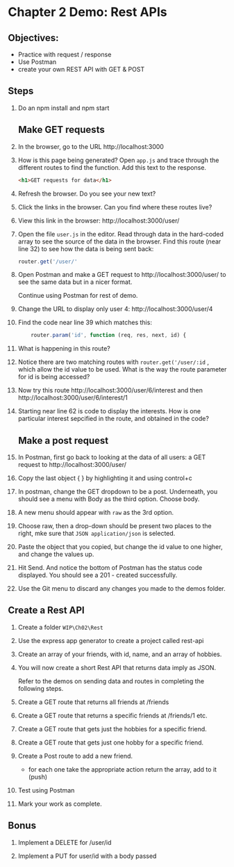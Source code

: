 # Chapter 2 Demo: Rest APIs

## Objectives:
* Practice with request / response
* Use Postman
* create your own REST API with GET & POST

## Steps

1. Do an npm install and npm start

	## Make GET requests

1. In the browser, go to the URL http://localhost:3000

1. How is this page being generated? Open `app.js` and trace through the different routes to find the function. Add this text to the response.

	```html
	<h1>GET requests for data</h1>
	```

1. Refresh the browser. Do you see your new text?

1. Click the links in the browser. Can you find where these routes live? 

1. View this link in the browser: http://localhost:3000/user/

1. Open the file `user.js` in the editor.  Read through data in the hard-coded array to see the source of the data in the browser. Find this route (near line 32) to see how the data is being sent back:

	```javascript
	router.get('/user/'
	```

1. Open Postman and make a GET request to http://localhost:3000/user/ to see the same data but in a nicer format.

	Continue using Postman for rest of demo.

1. Change the URL to display only user 4: http://localhost:3000/user/4 

1. Find the code near line 39 which matches this:
	```javascript
		router.param('id', function (req, res, next, id) {
	```

1. What is happening in this route? 

1. Notice there are two matching routes with `router.get('/user/:id` , which allow the id value to be used. What is the way the route parameter for id is being accessed?

1. Now try this route http://localhost:3000/user/6/interest and then http://localhost:3000/user/6/interest/1

1. Starting near line 62 is code to display the interests. How is one particular interest sepcified in the route, and obtained in the code? 


	## Make a post request

1. In Postman, first go back to looking at the data of all users:
a GET request to http://localhost:3000/user/

1. Copy the last object { } by highlighting it and using control+c

1. In postman, change the GET dropdown to be a post. Underneath, you should see a menu with Body as the third option. Choose body.

1. A new menu should appear with `raw` as the 3rd option. 

1. Choose raw, then a drop-down should be present two places to the right, mke sure that `JSON application/json` is selected.

1. Paste the object that you copied, but change the id value to one higher, and change the values up.

1. Hit Send. And notice the bottom of Postman has the status code displayed. You should see a 201 - created successfully.

1. Use the Git menu to discard any changes you made to the demos folder.


## Create a Rest API
1. Create a folder `WIP\Ch02\Rest`

1. Use the express app generator to create a project called rest-api

1. Create an array of your friends, with id, name, and an array of hobbies.

1. You will now create a short Rest API that returns data imply as JSON.

	Refer to the demos on sending data and routes in completing the following steps.

1. Create a GET route that returns all friends at /friends

1. Create a GET route that returns a specific friends at /friends/1 etc.

1. Create a GET route that gets just the hobbies for a specific friend.

1. Create a GET route that gets just one hobby for a specific friend.

1. Create a Post route to add a new friend. 

	* for each one take the appropriate action return the array, add to it (push) 

1. Test using Postman

1. Mark your work as complete. 

## Bonus

1. Implement a DELETE for /user/id 

1. Implement a PUT for user/id with a body passed